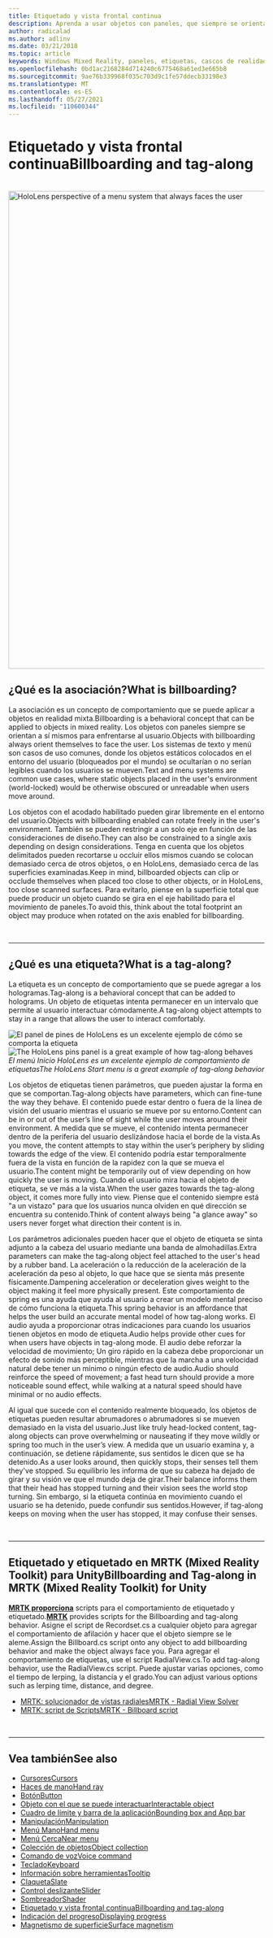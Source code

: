 ```yaml
---
title: Etiquetado y vista frontal continua
description: Aprenda a usar objetos con paneles, que siempre se orientan a sí mismos para enfrentarse al usuario en aplicaciones de realidad mixta.
author: radicalad
ms.author: adlinv
ms.date: 03/21/2018
ms.topic: article
keywords: Windows Mixed Reality, paneles, etiquetas, cascos de realidad mixta, cascos de realidad mixta de Windows, cascos de realidad virtual, HoloLens, MRTK, Mixed Reality Toolkit
ms.openlocfilehash: 0bd1ac2168284d714240c6775468a61ed3e665b8
ms.sourcegitcommit: 9ae76b339968f035c703d9c1fe57ddecb33198e3
ms.translationtype: MT
ms.contentlocale: es-ES
ms.lasthandoff: 05/27/2021
ms.locfileid: "110600344"
---
```

# <a name="billboarding-and-tag-along"></a><span data-ttu-id="76727-104">Etiquetado y vista frontal continua</span><span class="sxs-lookup"><span data-stu-id="76727-104">Billboarding and tag-along</span></span>

<br>

<img src="images/MRTK_TagAlong.gif" alt="HoloLens perspective of a menu system that always faces the user" width="940px">
<br>

## <a name="what-is-billboarding"></a><span data-ttu-id="76727-105">¿Qué es la asociación?</span><span class="sxs-lookup"><span data-stu-id="76727-105">What is billboarding?</span></span>

<span data-ttu-id="76727-106">La asociación es un concepto de comportamiento que se puede aplicar a objetos en realidad mixta.</span><span class="sxs-lookup"><span data-stu-id="76727-106">Billboarding is a behavioral concept that can be applied to objects in mixed reality.</span></span> <span data-ttu-id="76727-107">Los objetos con paneles siempre se orientan a sí mismos para enfrentarse al usuario.</span><span class="sxs-lookup"><span data-stu-id="76727-107">Objects with billboarding always orient themselves to face the user.</span></span> <span data-ttu-id="76727-108">Los sistemas de texto y menú son casos de uso comunes, donde los objetos estáticos colocados en el entorno del usuario (bloqueados por el mundo) se ocultarían o no serían legibles cuando los usuarios se mueven.</span><span class="sxs-lookup"><span data-stu-id="76727-108">Text and menu systems are common use cases, where static objects placed in the user's environment (world-locked) would be otherwise obscured or unreadable when users move around.</span></span>

<span data-ttu-id="76727-109">Los objetos con el acodado habilitado pueden girar libremente en el entorno del usuario.</span><span class="sxs-lookup"><span data-stu-id="76727-109">Objects with billboarding enabled can rotate freely in the user's environment.</span></span> <span data-ttu-id="76727-110">También se pueden restringir a un solo eje en función de las consideraciones de diseño.</span><span class="sxs-lookup"><span data-stu-id="76727-110">They can also be constrained to a single axis depending on design considerations.</span></span> <span data-ttu-id="76727-111">Tenga en cuenta que los objetos delimitados pueden recortarse u occluir ellos mismos cuando se colocan demasiado cerca de otros objetos, o en HoloLens, demasiado cerca de las superficies examinadas.</span><span class="sxs-lookup"><span data-stu-id="76727-111">Keep in mind, billboarded objects can clip or occlude themselves when placed too close to other objects, or in HoloLens, too close scanned surfaces.</span></span> <span data-ttu-id="76727-112">Para evitarlo, piense en la superficie total que puede producir un objeto cuando se gira en el eje habilitado para el movimiento de paneles.</span><span class="sxs-lookup"><span data-stu-id="76727-112">To avoid this, think about the total footprint an object may produce when rotated on the axis enabled for billboarding.</span></span>

<br>

---
## <a name="what-is-a-tag-along"></a><span data-ttu-id="76727-113">¿Qué es una etiqueta?</span><span class="sxs-lookup"><span data-stu-id="76727-113">What is a tag-along?</span></span>

<span data-ttu-id="76727-114">La etiqueta es un concepto de comportamiento que se puede agregar a los hologramas.</span><span class="sxs-lookup"><span data-stu-id="76727-114">Tag-along is a behavioral concept that can be added to holograms.</span></span> <span data-ttu-id="76727-115">Un objeto de etiquetas intenta permanecer en un intervalo que permite al usuario interactuar cómodamente.</span><span class="sxs-lookup"><span data-stu-id="76727-115">A tag-along object attempts to stay in a range that allows the user to interact comfortably.</span></span>

<span data-ttu-id="76727-116">![El panel de pines de HoloLens es un excelente ejemplo de cómo se comporta la etiqueta](images/tagalong-1000px.jpg)</span><span class="sxs-lookup"><span data-stu-id="76727-116">![The HoloLens pins panel is a great example of how tag-along behaves](images/tagalong-1000px.jpg)</span></span><br>
<span data-ttu-id="76727-117">*El menú Inicio HoloLens es un excelente ejemplo de comportamiento de etiquetas*</span><span class="sxs-lookup"><span data-stu-id="76727-117">*The HoloLens Start menu is a great example of tag-along behavior*</span></span>

<span data-ttu-id="76727-118">Los objetos de etiquetas tienen parámetros, que pueden ajustar la forma en que se comportan.</span><span class="sxs-lookup"><span data-stu-id="76727-118">Tag-along objects have parameters, which can fine-tune the way they behave.</span></span> <span data-ttu-id="76727-119">El contenido puede estar dentro o fuera de la línea de visión del usuario mientras el usuario se mueve por su entorno.</span><span class="sxs-lookup"><span data-stu-id="76727-119">Content can be in or out of the user’s line of sight while the user moves around their environment.</span></span> <span data-ttu-id="76727-120">A medida que se mueve, el contenido intenta permanecer dentro de la periferia del usuario deslizándose hacia el borde de la vista.</span><span class="sxs-lookup"><span data-stu-id="76727-120">As you move, the content attempts to stay within the user’s periphery by sliding towards the edge of the view.</span></span> <span data-ttu-id="76727-121">El contenido podría estar temporalmente fuera de la vista en función de la rapidez con la que se mueva el usuario.</span><span class="sxs-lookup"><span data-stu-id="76727-121">The content might be temporarily out of view depending on how quickly the user is moving.</span></span> <span data-ttu-id="76727-122">Cuando el usuario mira hacia el objeto de etiqueta, se ve más a la vista.</span><span class="sxs-lookup"><span data-stu-id="76727-122">When the user gazes towards the tag-along object, it comes more fully into view.</span></span> <span data-ttu-id="76727-123">Piense que el contenido siempre está "a un vistazo" para que los usuarios nunca olviden en qué dirección se encuentra su contenido.</span><span class="sxs-lookup"><span data-stu-id="76727-123">Think of content always being "a glance away" so users never forget what direction their content is in.</span></span>

<span data-ttu-id="76727-124">Los parámetros adicionales pueden hacer que el objeto de etiqueta se sinta adjunto a la cabeza del usuario mediante una banda de almohadillas.</span><span class="sxs-lookup"><span data-stu-id="76727-124">Extra parameters can make the tag-along object feel attached to the user's head by a rubber band.</span></span> <span data-ttu-id="76727-125">La aceleración o la reducción de la aceleración de la aceleración da peso al objeto, lo que hace que se sienta más presente físicamente.</span><span class="sxs-lookup"><span data-stu-id="76727-125">Dampening acceleration or deceleration gives weight to the object making it feel more physically present.</span></span> <span data-ttu-id="76727-126">Este comportamiento de spring es una ayuda que ayuda al usuario a crear un modelo mental preciso de cómo funciona la etiqueta.</span><span class="sxs-lookup"><span data-stu-id="76727-126">This spring behavior is an affordance that helps the user build an accurate mental model of how tag-along works.</span></span> <span data-ttu-id="76727-127">El audio ayuda a proporcionar otras indicaciones para cuando los usuarios tienen objetos en modo de etiqueta.</span><span class="sxs-lookup"><span data-stu-id="76727-127">Audio helps provide other cues for when users have objects in tag-along mode.</span></span> <span data-ttu-id="76727-128">El audio debe reforzar la velocidad de movimiento; Un giro rápido en la cabeza debe proporcionar un efecto de sonido más perceptible, mientras que la marcha a una velocidad natural debe tener un mínimo o ningún efecto de audio.</span><span class="sxs-lookup"><span data-stu-id="76727-128">Audio should reinforce the speed of movement; a fast head turn should provide a more noticeable sound effect, while walking at a natural speed should have minimal or no audio effects.</span></span>

<span data-ttu-id="76727-129">Al igual que sucede con el contenido realmente bloqueado, los objetos de etiquetas pueden resultar abrumadores o abrumadores si se mueven demasiado en la vista del usuario.</span><span class="sxs-lookup"><span data-stu-id="76727-129">Just like truly head-locked content, tag-along objects can prove overwhelming or nauseating if they move wildly or spring too much in the user’s view.</span></span> <span data-ttu-id="76727-130">A medida que un usuario examina y, a continuación, se detiene rápidamente, sus sentidos le dicen que se ha detenido.</span><span class="sxs-lookup"><span data-stu-id="76727-130">As a user looks around, then quickly stops, their senses tell them they've stopped.</span></span> <span data-ttu-id="76727-131">Su equilibrio les informa de que su cabeza ha dejado de girar y su visión ve que el mundo deja de girar.</span><span class="sxs-lookup"><span data-stu-id="76727-131">Their balance informs them that their head has stopped turning and their vision sees the world stop turning.</span></span> <span data-ttu-id="76727-132">Sin embargo, si la etiqueta continúa en movimiento cuando el usuario se ha detenido, puede confundir sus sentidos.</span><span class="sxs-lookup"><span data-stu-id="76727-132">However, if tag-along keeps on moving when the user has stopped, it may confuse their senses.</span></span>

<br>

---

## <a name="billboarding-and-tag-along-in-mrtk-mixed-reality-toolkit-for-unity"></a><span data-ttu-id="76727-133">Etiquetado y etiquetado en MRTK (Mixed Reality Toolkit) para Unity</span><span class="sxs-lookup"><span data-stu-id="76727-133">Billboarding and Tag-along in MRTK (Mixed Reality Toolkit) for Unity</span></span>
<span data-ttu-id="76727-134">**[MRTK proporciona](https://github.com/Microsoft/MixedRealityToolkit-Unity)** scripts para el comportamiento de etiquetado y etiquetado.</span><span class="sxs-lookup"><span data-stu-id="76727-134">**[MRTK](https://github.com/Microsoft/MixedRealityToolkit-Unity)** provides scripts for the Billboarding and tag-along behavior.</span></span> <span data-ttu-id="76727-135">Asigne el script de Recordset.cs a cualquier objeto para agregar el comportamiento de afilación y hacer que el objeto siempre se le aleme.</span><span class="sxs-lookup"><span data-stu-id="76727-135">Assign the Billboard.cs script onto any object to add billboarding behavior and make the object always face you.</span></span> <span data-ttu-id="76727-136">Para agregar el comportamiento de etiquetas, use el script RadialView.cs.</span><span class="sxs-lookup"><span data-stu-id="76727-136">To add tag-along behavior, use the RadialView.cs script.</span></span> <span data-ttu-id="76727-137">Puede ajustar varias opciones, como el tiempo de lerping, la distancia y el grado.</span><span class="sxs-lookup"><span data-stu-id="76727-137">You can adjust various options such as lerping time, distance, and degree.</span></span>

* [<span data-ttu-id="76727-138">MRTK: solucionador de vistas radiales</span><span class="sxs-lookup"><span data-stu-id="76727-138">MRTK - Radial View Solver</span></span>](/windows/mixed-reality/mrtk-unity/features/ux-building-blocks/solvers/solver#radialview)
* [<span data-ttu-id="76727-139">MRTK: script de Scripts</span><span class="sxs-lookup"><span data-stu-id="76727-139">MRTK - Billboard script</span></span>](https://github.com/microsoft/MixedRealityToolkit-Unity/blob/mrtk_release/Assets/MixedRealityToolkit.SDK/Features/UX/Scripts/Utilities/Billboard.cs)


<br>

---

## <a name="see-also"></a><span data-ttu-id="76727-140">Vea también</span><span class="sxs-lookup"><span data-stu-id="76727-140">See also</span></span>

* [<span data-ttu-id="76727-141">Cursores</span><span class="sxs-lookup"><span data-stu-id="76727-141">Cursors</span></span>](cursors.md)
* [<span data-ttu-id="76727-142">Haces de mano</span><span class="sxs-lookup"><span data-stu-id="76727-142">Hand ray</span></span>](point-and-commit.md)
* [<span data-ttu-id="76727-143">Botón</span><span class="sxs-lookup"><span data-stu-id="76727-143">Button</span></span>](button.md)
* [<span data-ttu-id="76727-144">Objeto con el que se puede interactuar</span><span class="sxs-lookup"><span data-stu-id="76727-144">Interactable object</span></span>](interactable-object.md)
* [<span data-ttu-id="76727-145">Cuadro de límite y barra de la aplicación</span><span class="sxs-lookup"><span data-stu-id="76727-145">Bounding box and App bar</span></span>](app-bar-and-bounding-box.md)
* [<span data-ttu-id="76727-146">Manipulación</span><span class="sxs-lookup"><span data-stu-id="76727-146">Manipulation</span></span>](direct-manipulation.md)
* [<span data-ttu-id="76727-147">Menú Mano</span><span class="sxs-lookup"><span data-stu-id="76727-147">Hand menu</span></span>](hand-menu.md)
* [<span data-ttu-id="76727-148">Menú Cerca</span><span class="sxs-lookup"><span data-stu-id="76727-148">Near menu</span></span>](near-menu.md)
* [<span data-ttu-id="76727-149">Colección de objetos</span><span class="sxs-lookup"><span data-stu-id="76727-149">Object collection</span></span>](object-collection.md)
* [<span data-ttu-id="76727-150">Comando de voz</span><span class="sxs-lookup"><span data-stu-id="76727-150">Voice command</span></span>](voice-input.md)
* [<span data-ttu-id="76727-151">Teclado</span><span class="sxs-lookup"><span data-stu-id="76727-151">Keyboard</span></span>](keyboard.md)
* [<span data-ttu-id="76727-152">Información sobre herramientas</span><span class="sxs-lookup"><span data-stu-id="76727-152">Tooltip</span></span>](tooltip.md)
* [<span data-ttu-id="76727-153">Claqueta</span><span class="sxs-lookup"><span data-stu-id="76727-153">Slate</span></span>](slate.md)
* [<span data-ttu-id="76727-154">Control deslizante</span><span class="sxs-lookup"><span data-stu-id="76727-154">Slider</span></span>](slider.md)
* [<span data-ttu-id="76727-155">Sombreador</span><span class="sxs-lookup"><span data-stu-id="76727-155">Shader</span></span>](shader.md)
* [<span data-ttu-id="76727-156">Etiquetado y vista frontal continua</span><span class="sxs-lookup"><span data-stu-id="76727-156">Billboarding and tag-along</span></span>](billboarding-and-tag-along.md)
* [<span data-ttu-id="76727-157">Indicación del progreso</span><span class="sxs-lookup"><span data-stu-id="76727-157">Displaying progress</span></span>](progress.md)
* [<span data-ttu-id="76727-158">Magnetismo de superficie</span><span class="sxs-lookup"><span data-stu-id="76727-158">Surface magnetism</span></span>](surface-magnetism.md)
